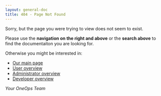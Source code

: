 ```yaml
---
layout: general-doc
title: 404 - Page Not Found
---
```


Sorry, but the page you were trying to view does not seem to exist.

Please use the **navigation on the right and above** or the **search above** to find the documentaiton you are looking
for.

Otherwise you might be interested in:

- [Our main page](/)
- [User overview](/user/index.html)
- [Administrator overview](/admin/index.html)
- [Developer overview](/developer/index.html)

*Your OneOps Team*
